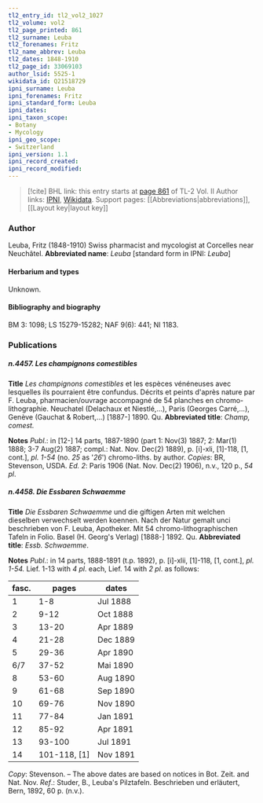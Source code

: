 ```yaml
---
tl2_entry_id: tl2_vol2_1027
tl2_volume: vol2
tl2_page_printed: 861
tl2_surname: Leuba
tl2_forenames: Fritz
tl2_name_abbrev: Leuba
tl2_dates: 1848-1910
tl2_page_id: 33069103
author_lsid: 5525-1
wikidata_id: Q21518729
ipni_surname: Leuba
ipni_forenames: Fritz
ipni_standard_form: Leuba
ipni_dates: 
ipni_taxon_scope: 
- Botany
- Mycology
ipni_geo_scope: 
- Switzerland
ipni_version: 1.1
ipni_record_created: 
ipni_record_modified:
---
```


> [!cite] BHL link: this entry starts at [page 861](https://www.biodiversitylibrary.org/page/33069103) of TL-2 Vol. II
> Author links: [IPNI](https://www.ipni.org/a/5525-1), [Wikidata](https://www.wikidata.org/wiki/Q21518729). Support pages: [[Abbreviations|abbreviations]], [[Layout key|layout key]]

### Author

Leuba, Fritz (1848-1910) Swiss pharmacist and mycologist at Corcelles near Neuchâtel. 
**Abbreviated name**: *Leuba* \[standard form in IPNI: *Leuba*\]

#### Herbarium and types

Unknown.

#### Bibliography and biography

BM 3: 1098; LS 15279-15282; NAF 9(6): 441; NI 1183.

### Publications

##### n.4457. Les champignons comestibles

**Title**
*Les champignons comestibles* et les espèces vénéneuses avec lesquelles ils pourraient être confundus. Décrits et peints d'après nature par F. Leuba, pharmacien/ouvrage accompagné de 54 planches en chromo-lithographie. Neuchatel (Delachaux et Niestlé,...), Paris (Georges Carré,...), Genève (Gauchat & Robert,...) \[1887-\] 1890. Qu.
**Abbreviated title**: *Champ, comest.*

**Notes**
*Publ*.: in \[12-\] 14 parts, 1887-1890 (part 1: Nov(3) 1887; 2: Mar(1) 1888; 3-7 Aug(2) 1887; compl.: Nat. Nov. Dec(2) 1889), p. \[i\]-xli, \[1\]-118, \[1, cont.\], *pl. 1-54* (no. *25* as '*26*') chromo-liths. by author. *Copies*: BR, Stevenson, USDA.
*Ed. 2*: Paris 1906 (Nat. Nov. Dec(2) 1906), n.v., 120 p., *54 pl*.

##### n.4458. Die Essbaren Schwaemme

**Title**
*Die Essbaren Schwaemme* und die giftigen Arten mit welchen dieselben verwechselt werden koennen. Nach der Natur gemalt unci beschrieben von F. Leuba, Apotheker. Mit 54 chromo-lithographischen Tafeln in Folio. Basel (H. Georg's Verlag) \[1888-\] 1892. Qu.
**Abbreviated title**: *Essb. Schwaemme*.

**Notes**
*Publ*.: in 14 parts, 1888-1891 (t.p. 1892), p. \[i\]-xlii, \[1\]-118, \[1, cont.\], *pl. 1-54.* Lief. 1-13 with *4 pl*. each, Lief. 14 with *2 pl*. as follows:

|fasc.	|pages	|dates	|
|---	|---	|---	|
|1	|1-8	|Jul 1888	
|2	|9-12	|Oct 1888	
|3	|13-20	|Apr 1889	
|4	|21-28	|Dec 1889	
|5	|29-36	|Apr 1890	
|6/7	|37-52	|Mai 1890	
|8	|53-60	|Aug 1890|
|9	|61-68	|Sep 1890|
|10	|69-76	|Nov 1890	|
|11	|77-84	|Jan 1891	|
|12	|85-92	|Apr 1891	|
|13	|93-100	|Jul 1891	|
|14	|101-118, \[1\]	|Nov 1891	|

*Copy*: Stevenson. – The above dates are based on notices in Bot. Zeit. and Nat. Nov.
*Ref*.: Studer, B., Leuba's Pilztafeln. Beschrieben und erläutert, Bern, 1892, 60 p. (n.v.).

